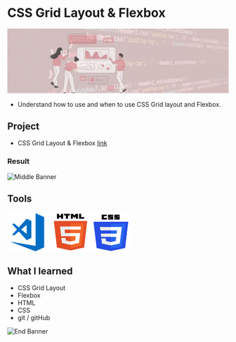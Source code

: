 # CSS Grid Layout & Flexbox

![Begin Banner](Documentation/top-1200x350.gif)

* Understand how to use and when to use CSS Grid layout and Flexbox.

## Project
* CSS Grid Layout & Flexbox [link]()

### Result
![Middle Banner](Documentation/result.gif)



## Tools
<img src= Documentation/vscode.png  height="90" width="100"><img src= Documentation/html.png  height="90" width="90"><img src= Documentation/css.png  height="90" width="90">

## What I learned
* CSS Grid Layout
* Flexbox
* HTML
* CSS
* git / gitHub


![End Banner](Documentation/botton-1200x350.gif)